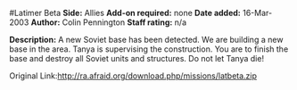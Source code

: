 #Latimer Beta
**Side:** Allies
**Add-on required:** none
**Date added:** 16-Mar-2003
**Author:** Colin Pennington
**Staff rating:** n/a

**Description:** A new Soviet base has been detected. We are building a new base in the area. Tanya is supervising the construction. You are to finish the base and destroy all Soviet units and structures. Do not let Tanya die!

Original Link:http://ra.afraid.org/download.php/missions/latbeta.zip
